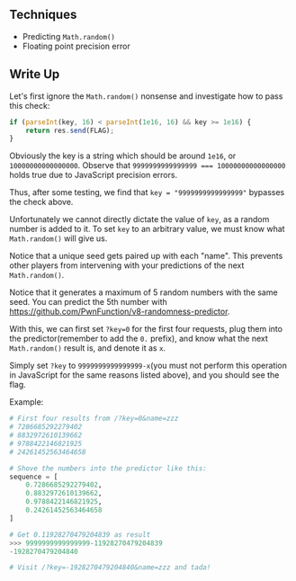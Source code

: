 ## Techniques
- Predicting `Math.random()`
- Floating point precision error

## Write Up
Let's first ignore the `Math.random()` nonsense and investigate how to pass this check:
```js
if (parseInt(key, 16) < parseInt(1e16, 16) && key >= 1e16) {
    return res.send(FLAG);
}
```

Obviously the key is a string which should be around `1e16`, or `10000000000000000`. Observe that `9999999999999999 === 10000000000000000` holds true due to JavaScript precision errors.

Thus, after some testing, we find that `key = "9999999999999999"` bypasses the check above.

Unfortunately we cannot directly dictate the value of `key`, as a random number is added to it. To set `key` to an arbitrary value, we must know what `Math.random()` will give us.

Notice that a unique seed gets paired up with each "name". This prevents other players from intervening with your predictions of the next `Math.random()`. 

Notice that it generates a maximum of 5 random numbers with the same seed. You can predict the 5th number with https://github.com/PwnFunction/v8-randomness-predictor.

With this, we can first set `?key=0` for the first four requests, plug them into the predictor(remember to add the `0.` prefix), and know what the next `Math.random()` result is, and denote it as `x`.

Simply set `?key` to `9999999999999999-x`(you must not perform this operation in JavaScript for the same reasons listed above), and you should see the flag.

Example:
```python
# First four results from /?key=0&name=zzz
# 7286685292279402
# 8832972610139662
# 9788422146821925
# 24261452563464658

# Shove the numbers into the predictor like this:
sequence = [
    0.7286685292279402,
    0.8832972610139662,
    0.9788422146821925,
    0.24261452563464658
]

# Get 0.11928270479204839 as result
>>> 9999999999999999-11928270479204839
-1928270479204840

# Visit /?key=-1928270479204840&name=zzz and tada!
```
